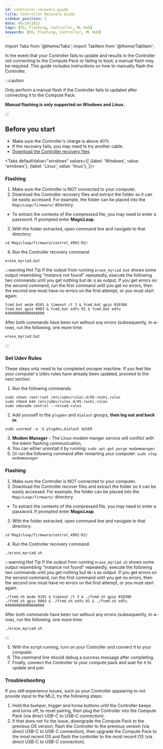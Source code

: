 ```yaml
---
id: controller-recovery-guide
title: Controller Recovery Guide
sidebar_position: 2
date: 08/29/2022
tags: [OS, Flashing, Controller, ML Hub]
keywords: [OS, Flashing, Controller, ML Hub]
---
```


import Tabs from '@theme/Tabs';
import TabItem from '@theme/TabItem';

In the event that your Controller fails to update and results in the Controller not connecting to the Compute Pack or failing to boot; a manual flash may be required. This guide includes instructions on how to manually flash the Controller.

:::caution

Only perform a manual flash if the Controller fails to updated after connecting it to the Compute Pack.

**Manual flashing is only supported on Windows and Linux.**

:::

## Before you start

- Make sure the Controller's charge is above 40%
- If the recovery fails, you may need to try another cable.
- [Download the Controller recovery files](pathname:///control_4992-R2.zip)

<Tabs
  defaultValue="windows"
  values={[
    {label: 'Windows', value: 'windows'},
    {label: 'Linux', value: 'linux'},
  ]}>
<TabItem value="windows">

### Flashing

1. Make sure the Controller is NOT connected to your computer.
2. Download the Controller recovery files and extract the folder so it can be easily accessed. For example, the folder can be placed into the `MagicLeap/firmware/` directory.

- To extract the contents of the compressed file, you may need to enter a password. If prompted enter **MagicLeap**.

3. With the folder extracted, open command line and navigate to that directory:

```shell
cd Magicleap/firmware/control_4992-R2/
```

4. Run the Controller recovery command:

```shell
erase_myriad.bat
```

:::warning Hot Tip
If the output from running `erase_myriad.bat` shows some output resembling "instance not found" repeatedly, execute the following two commands until you get nothing but `OK:`s as output. If you get errors on the second command, run the first command until you get no errors, then the second one must have no errors on the first attempt, or you must start again:

```shell showLineNumbers
fcmd.bat mode 0101 & timeout /t 3 & fcmd.bat gpio 010300
fcmd.bat gpio 0003 & fcmd.bat edfu 01 & fcmd.bat edfu 040000000000040000
```

After both commands have been run without any errors (subsequently, in-a-row), run the following, one more time:

```shell
erase_myriad.bat
```

:::

</TabItem>
<TabItem value="linux">

### Set Udev Rules

These steps only need to be completed onceper machine. If you feel like your computer's Udev rules have already been updated, proceed to the next section.

1. Run the following commands:

```shell showLineNumbers
sudo chown root:root /etc/udev/rules.d/95-roshi.rules
sudo chmod 644 /etc/udev/rules.d/95-roshi.rules
sudo udevadm control --reload-rules
```

2. Add yourself to the `plugdev` and `dialout` groups, **then log out and back in**:

```shell
sudo usermod -a -G plugdev,dialout $USER
```

3. **Modem Manager** - The Linux modem manger service will conflict with the totem flashing communication,
1. You can either uninstall it by running:
 `sudo apt-get purge modemmanager`
3. Or run the following command after restarting your computer:
 `sudo stop modemmanager`

### Flashing

1. Make sure the Controller is NOT connected to your computer.
2. Download the Controller recover files and extract the folder so it can be easily accessed. For example, the folder can be placed into the `MagicLeap/firmware/` directory.

- To extract the contents of the compressed file, you may need to enter a password. If prompted enter **MagicLeap**.

3. With the folder extracted, open command line and navigate to that directory:

```shell
cd Magicleap/firmware/control_4992-R2/
```

4. Run the Controller recovery command:

```shell
./erase_myriad.sh
```

:::warning Hot Tip
If the output from running `erase_myriad.sh` shows some output resembling "instance not found" repeatedly, execute the following two commands until you get nothing but `OK:`s as output. If you get errors on the second command, run the first command until you get no errors, then the second one must have no errors on the first attempt, or you must start again:

```shell showLineNumbers
./fcmd.sh mode 0101 & timeout /t 3 & ./fcmd.sh gpio 010300
./fcmd.sh gpio 0003 & ./fcmd.sh edfu 01 & ./fcmd.sh edfu 040000000000040000
```

After both commands have been run without any errors (subsequently, in-a-row), run the following, one more time:

```shell
./erase_myriad.sh
```

:::

</TabItem>
</Tabs>

5. With the script running, turn on your Controller and connect it to your computer.
6. The command line should debug a success message after completing.
7. Finally, connect the Controller to your compute pack and wait for it to update and pair.


### Troubleshooting

If you still experience issues, such as your Controller appearing to not provide input to the ML2, try the following steps:

1. Hold the bumper, trigger and home buttons until the Controller beeps and turns off, to reset pairing, then plug the Controller into the Compute Pack (via direct USB-C to USB-C connection).
2. If that does not fix the issue, downgrade the Compute Pack to the previous OS version, flash the Controller to the previous version (via direct USB-C to USB-C connection), then upgrade the Compute Pack to the most recent OS and flash the controller to the most recent OS (via direct USB-C to USB-C connection).

